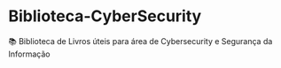 # Biblioteca-CyberSecurity
📚 Biblioteca de Livros úteis para área de Cybersecurity e Segurança da Informação
